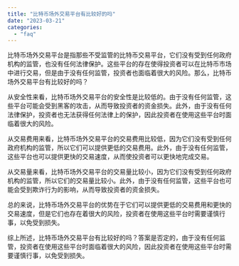 ```yaml
---
title: "比特币场外交易平台有比较好的吗"
date: "2023-03-21"
categories: 
  - "faq"
---
```


比特币场外交易平台是指那些不受监管的比特币交易平台，它们没有受到任何政府机构的监管，也没有任何法律保护。这些平台的存在使得投资者可以在比特币市场中进行交易，但是由于没有任何监管，投资者也面临着很大的风险。那么，比特币场外交易平台有比较好的吗？

从安全性来看，比特币场外交易平台的安全性是比较低的。由于没有任何监管，这些平台可能会受到黑客的攻击，从而导致投资者的资金损失。此外，由于没有任何法律保护，投资者也无法获得任何法律上的保护，因此投资者在使用这些平台时面临着很大的风险。

从交易费用来看，比特币场外交易平台的交易费用比较低，因为它们没有受到任何政府机构的监管，所以它们可以提供更低的交易费用。此外，由于没有任何监管，这些平台也可以提供更快的交易速度，从而使投资者可以更快地完成交易。

从交易量来看，比特币场外交易平台的交易量比较小，因为它们没有受到任何政府机构的监管，所以它们的交易量比较小。此外，由于没有任何监管，这些平台也可能会受到欺诈行为的影响，从而导致投资者的资金损失。

总的来说，比特币场外交易平台的优势在于它们可以提供更低的交易费用和更快的交易速度，但是它们也存在着很大的风险，投资者在使用这些平台时需要谨慎行事，以免受到损失。

综上所述，比特币场外交易平台有比较好的吗？答案是否定的，由于没有任何监管，投资者在使用这些平台时面临着很大的风险，因此投资者在使用这些平台时需要谨慎行事，以免受到损失。
